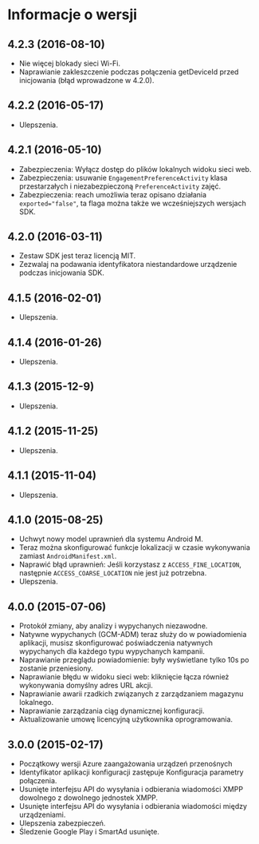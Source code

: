 <properties
    pageTitle="Integracja Android SDK Azure zaangażowania urządzeń przenośnych"
    description="Najnowszych aktualizacji i procedury dla systemu Android SDK dla zaangażowania Mobile Azure"
    services="mobile-engagement"
    documentationCenter="mobile"
    authors="piyushjo"
    manager="dwrede"
    editor="" />

<tags
    ms.service="mobile-engagement"
    ms.workload="mobile"
    ms.tgt_pltfrm="mobile-android"
    ms.devlang="Java"
    ms.topic="article"
    ms.date="08/10/2016"
    ms.author="piyushjo" />

# <a name="release-notes"></a>Informacje o wersji

## <a name="423-08102016"></a>4.2.3 (2016-08-10)

- Nie więcej blokady sieci Wi-Fi.
- Naprawianie zakleszczenie podczas połączenia getDeviceId przed inicjowania (błąd wprowadzone w 4.2.0).

## <a name="422-05172016"></a>4.2.2 (2016-05-17)

- Ulepszenia.

## <a name="421-05102016"></a>4.2.1 (2016-05-10)

- Zabezpieczenia: Wyłącz dostęp do plików lokalnych widoku sieci web.
- Zabezpieczenia: usuwanie `EngagementPreferenceActivity` klasa przestarzałych i niezabezpieczoną `PreferenceActivity` zajęć.
- Zabezpieczenia: reach umożliwia teraz opisano działania `exported="false"`, ta flaga można także we wcześniejszych wersjach SDK.

## <a name="420-03112016"></a>4.2.0 (2016-03-11)

- Zestaw SDK jest teraz licencją MIT.
- Zezwalaj na podawania identyfikatora niestandardowe urządzenie podczas inicjowania SDK.

## <a name="415-02012016"></a>4.1.5 (2016-02-01)

- Ulepszenia.

## <a name="414-01262016"></a>4.1.4 (2016-01-26)

- Ulepszenia.

## <a name="413-1292015"></a>4.1.3 (2015-12-9)

- Ulepszenia.

## <a name="412-11252015"></a>4.1.2 (2015-11-25)

- Ulepszenia.

## <a name="411-11042015"></a>4.1.1 (2015-11-04)

- Ulepszenia.

## <a name="410-08252015"></a>4.1.0 (2015-08-25)

- Uchwyt nowy model uprawnień dla systemu Android M.
- Teraz można skonfigurować funkcje lokalizacji w czasie wykonywania zamiast `AndroidManifest.xml`.
- Naprawić błąd uprawnień: Jeśli korzystasz z `ACCESS_FINE_LOCATION`, następnie `ACCESS_COARSE_LOCATION` nie jest już potrzebna.
- Ulepszenia.

## <a name="400-07062015"></a>4.0.0 (2015-07-06)

-   Protokół zmiany, aby analizy i wypychanych niezawodne.
-   Natywne wypychanych (GCM-ADM) teraz służy do w powiadomienia aplikacji, musisz skonfigurować poświadczenia natywnych wypychanych dla każdego typu wypychanych kampanii.
-   Naprawianie przeglądu powiadomienie: były wyświetlane tylko 10s po zostanie przeniesiony.
-   Naprawianie błędu w widoku sieci web: kliknięcie łącza również wykonywania domyślny adres URL akcji.
-   Naprawianie awarii rzadkich związanych z zarządzaniem magazynu lokalnego.
-   Naprawianie zarządzania ciąg dynamicznej konfiguracji.
-   Aktualizowanie umowę licencyjną użytkownika oprogramowania.

## <a name="300-02172015"></a>3.0.0 (2015-02-17)

-   Początkowy wersji Azure zaangażowania urządzeń przenośnych
-   Identyfikator aplikacji konfiguracji zastępuje Konfiguracja parametry połączenia.
-   Usunięte interfejsu API do wysyłania i odbierania wiadomości XMPP dowolnego z dowolnego jednostek XMPP.
-   Usunięte interfejsu API do wysyłania i odbierania wiadomości między urządzeniami.
-   Ulepszenia zabezpieczeń.
-   Śledzenie Google Play i SmartAd usunięte.
